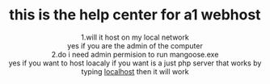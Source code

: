 <h1><center>this is the help center for a1 webhost</center></h1>
<center>1.will it host on my local network<br>
yes if you are the admin of the computer<br>
2.do i need admin permision to run mangoose.exe<br>
yes if you want to host loacaly if you want is a just php server that works by typing <a href="http://localhost">localhost</a> then it will work
</center>
